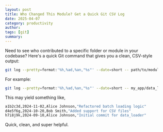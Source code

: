 ```yaml
---
layout: post
title: Who Changed This Module? Get a Quick Git CSV Log
date: 2025-04-07
category: productivity
author: 
tags: [git]
summary: 
---
```


Need to see who contributed to a specific folder or module in your codebase? Here's a quick Git command that gives you a clean, CSV-style output:

```sh
git log --pretty=format:'%h,%ad,%an,"%s"' --date=short -- path/to/module
```

For example:

```sh
git log --pretty=format:'%h,%ad,%an,"%s"' --date=short -- my_app/data_loader
```

This may yield something like, 

```sh
a1b2c3d,2024-11-02,Alice Johnson,"Refactored batch loading logic"
d4e5f6g,2024-10-20,Bob Smith,"Added support for CSV files"
h7i8j9k,2024-09-10,Alice Johnson,"Initial commit for data_loader"
```

Quick, clean, and super helpful. 